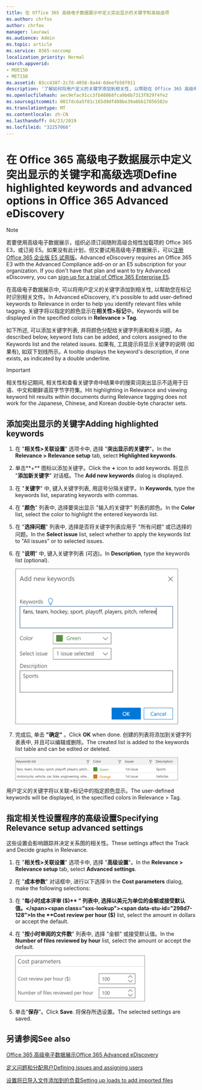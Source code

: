 ```yaml
---
title: 在 Office 365 高级电子数据展示中定义突出显示的关键字和高级选项
ms.author: chrfox
author: chrfox
manager: laurawi
ms.audience: Admin
ms.topic: article
ms.service: O365-seccomp
localization_priority: Normal
search.appverid:
- MOE150
- MET150
ms.assetid: 03cc4387-2c7d-4058-8a44-0deefb58f011
description: '了解如何将用户定义的关键字添加到相关性, 以帮助在 Office 365 高级电子数据展示中标记时识别相关文件, 并指定成本参数。  '
ms.openlocfilehash: aec9efac91cc3fb48068fca9b6b7313f829f4fe2
ms.sourcegitcommit: 0017dc6a5f81c165d9dfd88be39a6bb17856582e
ms.translationtype: MT
ms.contentlocale: zh-CN
ms.lasthandoff: 04/23/2019
ms.locfileid: "32257066"
---
```

# <a name="define-highlighted-keywords-and-advanced-options-in-office-365-advanced-ediscovery"></a><span data-ttu-id="298d7-103">在 Office 365 高级电子数据展示中定义突出显示的关键字和高级选项</span><span class="sxs-lookup"><span data-stu-id="298d7-103">Define highlighted keywords and advanced options in Office 365 Advanced eDiscovery</span></span>

> [!NOTE]
> <span data-ttu-id="298d7-p101">若要使用高级电子数据展示，组织必须订阅随附高级合规性加载项的 Office 365 E3，或订阅 E5。如果没有此计划，但又要试用高级电子数据展示，可以[注册 Office 365 企业版 E5 试用版](https://go.microsoft.com/fwlink/p/?LinkID=698279)。</span><span class="sxs-lookup"><span data-stu-id="298d7-p101">Advanced eDiscovery requires an Office 365 E3 with the Advanced Compliance add-on or an E5 subscription for your organization. If you don't have that plan and want to try Advanced eDiscovery, you can [sign up for a trial of Office 365 Enterprise E5](https://go.microsoft.com/fwlink/p/?LinkID=698279).</span></span> 
  
<span data-ttu-id="298d7-106">在高级电子数据展示中, 可以将用户定义的关键字添加到相关性, 以帮助您在标记时识别相关文件。</span><span class="sxs-lookup"><span data-stu-id="298d7-106">In Advanced eDiscovery, it's possible to add user-defined keywords to Relevance in order to help you identify relevant files while tagging.</span></span> <span data-ttu-id="298d7-107">关键字将以指定的颜色显示在**相关性\>标记**中。</span><span class="sxs-lookup"><span data-stu-id="298d7-107">Keywords will be displayed in the specified colors in **Relevance \> Tag**.</span></span> 
  
<span data-ttu-id="298d7-108">如下所述, 可以添加关键字列表, 并将颜色分配给关键字列表和相关问题。</span><span class="sxs-lookup"><span data-stu-id="298d7-108">As described below, keyword lists can be added, and colors assigned to the Keywords list and the related issues.</span></span> <span data-ttu-id="298d7-109">如果有, 工具提示将显示关键字的说明 (如果有), 如双下划线所示。</span><span class="sxs-lookup"><span data-stu-id="298d7-109">A tooltip displays the keyword's description, if one exists, as indicated by a double underline.</span></span>
  
> [!IMPORTANT]
> <span data-ttu-id="298d7-110">相关性标记期间, 相关性和查看关键字命中结果中的搜索词突出显示不适用于日语、中文和朝鲜语双字节字符集。</span><span class="sxs-lookup"><span data-stu-id="298d7-110">Hit highlighting in Relevance and viewing keyword hit results within documents during Relevance tagging does not work for the Japanese, Chinese, and Korean double-byte character sets.</span></span> 
  
## <a name="adding-highlighted-keywords"></a><span data-ttu-id="298d7-111">添加突出显示的关键字</span><span class="sxs-lookup"><span data-stu-id="298d7-111">Adding highlighted keywords</span></span>

1. <span data-ttu-id="298d7-112">在 "**相关性\>关联设置**" 选项卡中, 选择 "**突出显示的关键字**"。</span><span class="sxs-lookup"><span data-stu-id="298d7-112">In the **Relevance \> Relevance setup** tab, select **Highlighted keywords**.</span></span>
    
2. <span data-ttu-id="298d7-113">单击**+** 图标以添加关键字。</span><span class="sxs-lookup"><span data-stu-id="298d7-113">Click the **+** icon to add keywords.</span></span> <span data-ttu-id="298d7-114">将显示 "**添加新关键字**" 对话框。</span><span class="sxs-lookup"><span data-stu-id="298d7-114">The **Add new keywords** dialog is displayed.</span></span> 
    
3. <span data-ttu-id="298d7-115">在 "**关键字**" 中, 键入关键字列表, 用逗号分隔关键字。</span><span class="sxs-lookup"><span data-stu-id="298d7-115">In **Keywords**, type the keywords list, separating keywords with commas.</span></span> 
    
4. <span data-ttu-id="298d7-116">在 "**颜色**" 列表中, 选择要突出显示 "输入的关键字" 列表的颜色。</span><span class="sxs-lookup"><span data-stu-id="298d7-116">In the **Color** list, select the color to highlight the entered keywords list.</span></span> 
    
5. <span data-ttu-id="298d7-117">在 "**选择问题**" 列表中, 选择是否将关键字列表应用于 "所有问题" 或已选择的问题。</span><span class="sxs-lookup"><span data-stu-id="298d7-117">In the **Select issue** list, select whether to apply the keywords list to "All issues" or to selected issues.</span></span> 
    
6. <span data-ttu-id="298d7-118">在 "**说明**" 中, 键入关键字列表 (可选)。</span><span class="sxs-lookup"><span data-stu-id="298d7-118">In **Description**, type the keywords list (optional).</span></span>
    
    ![添加新的关键字](media/1683a71f-0875-48fc-b4ef-01f3b0e8e8e9.png)
  
7. <span data-ttu-id="298d7-120">完成后, 单击 **"确定"** 。</span><span class="sxs-lookup"><span data-stu-id="298d7-120">Click **OK** when done.</span></span> <span data-ttu-id="298d7-121">创建的列表将添加到关键字列表表中, 并且可以编辑或删除。</span><span class="sxs-lookup"><span data-stu-id="298d7-121">The created list is added to the keywords list table and can be edited or deleted.</span></span> 
    
    ![相关性设置关键字列表](media/a05d5ec0-8bde-470d-97e2-456b169281d6.png)
  
<span data-ttu-id="298d7-123">用户定义的关键字将以关联\>标记中的指定颜色显示。</span><span class="sxs-lookup"><span data-stu-id="298d7-123">The user-defined keywords will be displayed, in the specified colors in Relevance \> Tag.</span></span> 
  
## <a name="specifying-relevance-setup-advanced-settings"></a><span data-ttu-id="298d7-124">指定相关性设置程序的高级设置</span><span class="sxs-lookup"><span data-stu-id="298d7-124">Specifying Relevance setup advanced settings</span></span>

<span data-ttu-id="298d7-125">这些设置会影响跟踪并决定关系图的相关性。</span><span class="sxs-lookup"><span data-stu-id="298d7-125">These settings affect the Track and Decide graphs in Relevance.</span></span>
  
1. <span data-ttu-id="298d7-126">在 "**相关性\>关联设置**" 选项卡中, 选择 "**高级设置**"。</span><span class="sxs-lookup"><span data-stu-id="298d7-126">In the **Relevance \> Relevance setup** tab, select **Advanced settings**.</span></span>
    
2. <span data-ttu-id="298d7-127">在 "**成本参数**" 对话框中, 进行以下选择:</span><span class="sxs-lookup"><span data-stu-id="298d7-127">In the **Cost parameters** dialog, make the following selections:</span></span> 
    
1. <span data-ttu-id="298d7-128">在 "**每小时成本评审 ($)** " 列表中, 选择以美元为单位的金额或接受默认值。</span><span class="sxs-lookup"><span data-stu-id="298d7-128">In the **Cost review per hour ($)** list, select the amount in dollars or accept the default.</span></span> 
    
2. <span data-ttu-id="298d7-129">在 "**按小时审阅的文件数**" 列表中, 选择 "金额" 或接受默认值。</span><span class="sxs-lookup"><span data-stu-id="298d7-129">In the **Number of files reviewed by hour** list, select the amount or accept the default.</span></span> 
    
    ![成本参数的相关性设置](media/bab7b5b7-6297-4e7c-b0a6-ba5aa8b21787.png)
  
3. <span data-ttu-id="298d7-131">单击“**保存**”。</span><span class="sxs-lookup"><span data-stu-id="298d7-131">Click **Save**.</span></span> <span data-ttu-id="298d7-132">将保存所选设置。</span><span class="sxs-lookup"><span data-stu-id="298d7-132">The selected settings are saved.</span></span>
    
## <a name="see-also"></a><span data-ttu-id="298d7-133">另请参阅</span><span class="sxs-lookup"><span data-stu-id="298d7-133">See also</span></span>

[<span data-ttu-id="298d7-134">Office 365 高级电子数据展示</span><span class="sxs-lookup"><span data-stu-id="298d7-134">Office 365 Advanced eDiscovery</span></span>](office-365-advanced-ediscovery.md)
  
[<span data-ttu-id="298d7-135">定义问题和分配用户</span><span class="sxs-lookup"><span data-stu-id="298d7-135">Defining issues and assigning users</span></span>](define-issues-and-assign-users.md)
  
[<span data-ttu-id="298d7-136">设置将已导入文件添加到的负载</span><span class="sxs-lookup"><span data-stu-id="298d7-136">Setting up loads to add imported files</span></span>](set-up-loads-to-add-imported-files.md)

